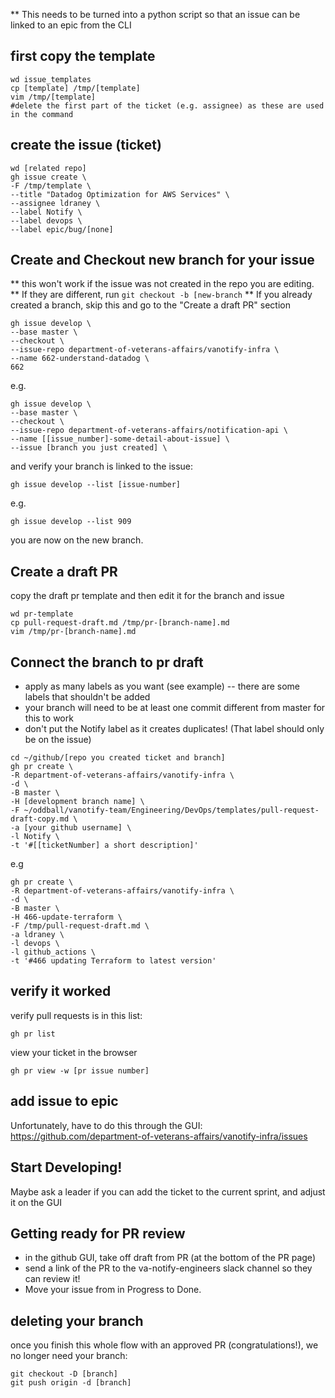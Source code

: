 
** This needs to be turned into a python script so that an issue can be linked to an epic from the CLI

## first copy the template
```
wd issue_templates
cp [template] /tmp/[template]
vim /tmp/[template]
#delete the first part of the ticket (e.g. assignee) as these are used in the command
```

## create the issue (ticket)
```
wd [related repo]
gh issue create \
-F /tmp/template \
--title "Datadog Optimization for AWS Services" \
--assignee ldraney \
--label Notify \
--label devops \
--label epic/bug/[none]
```

## Create and Checkout new branch for your issue 
** this won't work if the issue was not created in the repo you are editing.  
** If they are different, run `git checkout -b [new-branch`
** If you already created a branch, skip this and go to the "Create a draft PR" section
```
gh issue develop \
--base master \
--checkout \
--issue-repo department-of-veterans-affairs/vanotify-infra \
--name 662-understand-datadog \
662
```
e.g.
```
gh issue develop \
--base master \
--checkout \
--issue-repo department-of-veterans-affairs/notification-api \
--name [[issue_number]-some-detail-about-issue] \
--issue [branch you just created] \
```
and verify your branch is linked to the issue: 
```
gh issue develop --list [issue-number]
```
e.g.
```
gh issue develop --list 909
```
you are now on the new branch.  


## Create a draft PR
copy the draft pr template and then edit it for the branch and issue
```
wd pr-template
cp pull-request-draft.md /tmp/pr-[branch-name].md 
vim /tmp/pr-[branch-name].md
```

## Connect the branch to pr draft 
- apply as many labels as you want (see example) -- there are some labels that shouldn't be added
- your branch will need to be at least one commit different from master for this to work
- don't put the Notify label as it creates duplicates!  (That label should only be on the issue)
```
cd ~/github/[repo you created ticket and branch]
gh pr create \
-R department-of-veterans-affairs/vanotify-infra \
-d \
-B master \
-H [development branch name] \
-F ~/oddball/vanotify-team/Engineering/DevOps/templates/pull-request-draft-copy.md \
-a [your github username] \
-l Notify \
-t '#[[ticketNumber] a short description]'
```
e.g
```
gh pr create \
-R department-of-veterans-affairs/vanotify-infra \
-d \
-B master \
-H 466-update-terraform \
-F /tmp/pull-request-draft.md \
-a ldraney \
-l devops \
-l github_actions \
-t '#466 updating Terraform to latest version'
```

## verify it worked
verify pull requests is in this list:  
```
gh pr list
```
view your ticket in the browser
```
gh pr view -w [pr issue number]
```
## add issue to epic
Unfortunately, have to do this through the GUI: https://github.com/department-of-veterans-affairs/vanotify-infra/issues

## Start Developing! 
Maybe ask a leader if you can add the ticket to the current sprint, and adjust it on the GUI

## Getting ready for PR review
- in the github GUI, take off draft from PR (at the bottom of the PR page)
- send a link of the PR to the va-notify-engineers slack channel so they can review it! 
- Move your issue from in Progress to Done.  

## deleting your branch
once you finish this whole flow with an approved PR (congratulations!), we no longer need your branch: 
```
git checkout -D [branch]
git push origin -d [branch]
```
